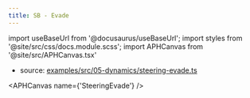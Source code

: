 ```yaml
---
title: SB - Evade
---
```


import useBaseUrl from '@docusaurus/useBaseUrl';
import styles from '@site/src/css/docs.module.scss';
import APHCanvas from '@site/src/APHCanvas.tsx'

- source: [examples/src/05-dynamics/steering-evade.ts](https://github.com/APHGames/examples/blob/main/src/05-dynamics/steering-evade.ts)


<APHCanvas name={'SteeringEvade'} />

